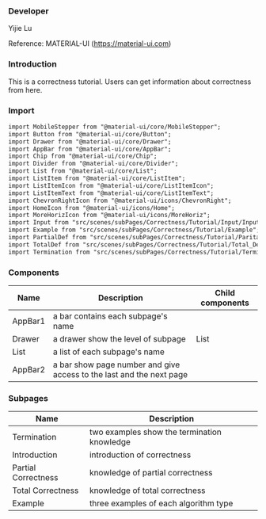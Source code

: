 
### **Developer**
Yijie Lu

Reference: MATERIAL-UI (https://material-ui.com)



###  **Introduction**

This is a correctness tutorial. Users can get information about correctness from here.

###  **Import**

```html
import MobileStepper from "@material-ui/core/MobileStepper";
import Button from "@material-ui/core/Button";
import Drawer from "@material-ui/core/Drawer";
import AppBar from "@material-ui/core/AppBar";
import Chip from "@material-ui/core/Chip";
import Divider from "@material-ui/core/Divider";
import List from "@material-ui/core/List";
import ListItem from "@material-ui/core/ListItem";
import ListItemIcon from "@material-ui/core/ListItemIcon";
import ListItemText from "@material-ui/core/ListItemText";
import ChevronRightIcon from "@material-ui/icons/ChevronRight";
import HomeIcon from "@material-ui/icons/Home";
import MoreHorizIcon from "@material-ui/icons/MoreHoriz";
import Input from "src/scenes/subPages/Correctness/Tutorial/Input/Input";
import Example from "src/scenes/subPages/Correctness/Tutorial/Example";
import PartialDef from "src/scenes/subPages/Correctness/Tutorial/Parital_Def";
import TotalDef from "src/scenes/subPages/Correctness/Tutorial/Total_Def";
import Termination from "src/scenes/subPages/Correctness/Tutorial/Termination/Termination";
```

###  **Components**

| Name | Description | Child components |
| ---- | ----------- | ---------------- |
| AppBar1 |    a bar contains each subpage's name     |                 |   
| Drawer |    a drawer show the level of subpage     |       List        |
| List   |    a list of each subpage's name         |          |
| AppBar2 |   a bar show page number and give access to the last and the next page|   |   

###  **Subpages**

| Name   | Description | 
| ----   | ----------- | 
| Termination         | two examples show the termination knowledge |     
| Introduction        |     introduction of correctness           |
| Partial Correctness |   knowledge of partial correctness        | 
| Total Correctness   |    knowledge of total correctness         |
| Example             | three examples of each algorithm type     |
